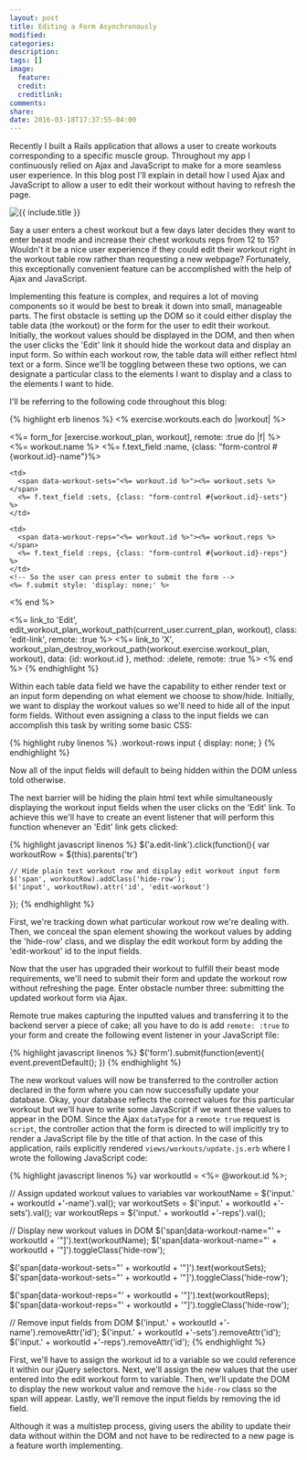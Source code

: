 ```yaml
---
layout: post
title: Editing a Form Asynchronously
modified:
categories:
description:
tags: []
image:
  feature:
  credit:
  creditlink:
comments:
share:
date: 2016-03-18T17:37:55-04:00
---
```


Recently I built a Rails application that allows a user to create workouts corresponding to a specific muscle group. Throughout my app I continuously relied on Ajax and JavaScript to make for a more seamless user experience. In this blog post I'll explain in detail how I used Ajax and JavaScript to allow a user to edit their workout without having to refresh the page.

<img src="{{ /images/workout.png }}/{{ /images/workout.png }}" alt="{{ include.title }}"/>

Say a user enters a chest workout but a few days later decides they want to enter beast mode and increase their chest workouts reps from 12 to 15? Wouldn't it be a nice user experience if they could edit their workout right in the workout table row rather than requesting a new webpage? Fortunately, this exceptionally convenient feature can be accomplished with the help of Ajax and JavaScript.

Implementing this feature is complex, and requires a lot of moving components so it would be best to break it down into small, manageable parts. The first obstacle is setting up the DOM so it could either display the table data (the workout) or the form for the user to edit their workout. Initially, the workout values should be displayed in the DOM, and then when the user clicks the 'Edit' link it should hide the workout data and display an input form. So within each workout row, the table data will either reflect html text or a form. Since we'll be toggling between these two options, we can designate a particular class to the elements I want to display and a class to the elements I want to hide.

I'll be referring to the following code throughout this blog:

{% highlight erb linenos %}
<% exercise.workouts.each do |workout| %>
  <!-- Workout row -->
  <tr class="workout-rows" data-muscle-group-id="<%= exercise.muscle_group.id %>" data-workout-id="<%= workout.id %>">

  <%= form_for [exercise.workout_plan, workout], remote: :true do |f| %>
    <!-- Either display the html text or the form input -->
    <td>
      <span data-workout-name="<%= workout.id %>"><%= workout.name %></span>
      <%= f.text_field :name, {class: "form-control #{workout.id}-name"}%>
    </td>

    <td>
      <span data-workout-sets="<%= workout.id %>"><%= workout.sets %></span>
      <%= f.text_field :sets, {class: "form-control #{workout.id}-sets"} %>
    </td>

    <td>
      <span data-workout-reps="<%= workout.id %>"><%= workout.reps %></span>
      <%= f.text_field :reps, {class: "form-control #{workout.id}-reps"} %>
    </td>
    <!-- So the user can press enter to submit the form -->
    <%= f.submit style: 'display: none;' %>
  <% end %>

  <td><%= link_to 'Edit', edit_workout_plan_workout_path(current_user.current_plan,
  workout), class: 'edit-link', remote: :true %></td>
  <td><%= link_to 'X', workout_plan_destroy_workout_path(workout.exercise.workout_plan,
  workout), data: {id: workout.id }, method: :delete, remote: :true %></td>
<% end %>
{% endhighlight %}

Within each table data field we have the capability to either render text or an input form depending on what element we choose to show/hide. Initially, we want to display the workout values so we'll need to hide all of the input form fields. Without even assigning a class to the input fields we can accomplish this task by writing some basic CSS:

{% highlight ruby linenos %}
.workout-rows input {
  display: none;
}
{% endhighlight %}

Now all of the input fields will default to being hidden within the DOM unless told otherwise.

The next barrier will be hiding the plain html text while simultaneously displaying the workout input fields when the user clicks on the 'Edit' link. To achieve this we'll have to create an event listener that will perform this function whenever an 'Edit' link gets clicked:

{% highlight javascript linenos %}
  $('a.edit-link').click(function(){
    var workoutRow = $(this).parents('tr')

    // Hide plain text workout row and display edit workout input form
    $('span', workoutRow).addClass('hide-row');
    $('input', workoutRow).attr('id', 'edit-workout')
  });
{% endhighlight %}

First, we're tracking down what particular workout row we're dealing with. Then, we conceal the span element showing the workout values by adding the 'hide-row' class, and we display the edit workout form by adding the 'edit-workout' id to the input fields.

Now that the user has upgraded their workout to fulfill their beast mode requirements, we'll need to submit their form and update the workout row without refreshing the page. Enter obstacle number three: submitting the updated workout form via Ajax.

Remote true makes capturing the inputted values and transferring it to the backend server a piece  of cake; all you have to do is add `remote: :true` to your form and create the following event listener in your JavaScript file:

{% highlight javascript linenos %}
  $('form').submit(function(event){
    event.preventDefault();
  })
{% endhighlight %}

The new workout values will now be transferred to the controller action declared in the form where you can now successfully update your database. Okay, your database reflects the  correct values for this particular workout but we'll have to write some JavaScript if we want these values to appear in the DOM. Since the Ajax `dataType` for a `remote true` request is `script`, the controller action that the form is directed to will implicitly try to render a JavaScript file by the title of that action. In the case of this application, rails explicitly rendered `views/workouts/update.js.erb` where I wrote the following JavaScript code:

{% highlight javascript linenos %}
  var workoutId = <%= @workout.id %>;

  // Assign updated workout values to variables
  var workoutName = $('input.' + workoutId +'-name').val();
  var workoutSets = $('input.' + workoutId +'-sets').val();
  var workoutReps = $('input.' + workoutId +'-reps').val();


  // Display new workout values in DOM
  $('span[data-workout-name="' + workoutId + '"]').text(workoutName);
  $('span[data-workout-name="' + workoutId + '"]').toggleClass('hide-row');

  $('span[data-workout-sets="' + workoutId + '"]').text(workoutSets);
  $('span[data-workout-sets="' + workoutId + '"]').toggleClass('hide-row');

  $('span[data-workout-reps="' + workoutId + '"]').text(workoutReps);
  $('span[data-workout-reps="' + workoutId + '"]').toggleClass('hide-row');

  // Remove input fields from DOM
  $('input.' + workoutId +'-name').removeAttr('id');
  $('input.' + workoutId +'-sets').removeAttr('id');
  $('input.' + workoutId +'-reps').removeAttr('id');
{% endhighlight %}

First, we'll have to assign the workout id to a variable so we could reference it within our jQuery selectors. Next, we'll assign the new values that the user entered into the edit workout form to variable. Then, we'll update the DOM to display the new workout value and remove the `hide-row` class so the span will appear. Lastly, we'll remove the input fields by removing the id field.

Although it was a multistep process, giving users the ability to update their data without within the DOM and not have to be redirected to a new page is a feature worth implementing.  
